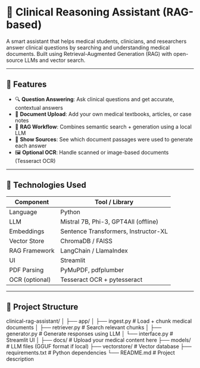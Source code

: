 # 🧠 Clinical Reasoning Assistant (RAG-based)

A smart assistant that helps medical students, clinicians, and researchers answer clinical questions by searching and understanding medical documents. Built using Retrieval-Augmented Generation (RAG) with open-source LLMs and vector search.

---

## 📌 Features

- 🔍 **Question Answering**: Ask clinical questions and get accurate, contextual answers
- 📄 **Document Upload**: Add your own medical textbooks, articles, or case notes
- 🧠 **RAG Workflow**: Combines semantic search + generation using a local LLM
- 🧾 **Show Sources**: See which document passages were used to generate each answer
- 🖼️ **Optional OCR**: Handle scanned or image-based documents (Tesseract OCR)

---

## 🚀 Technologies Used

| Component            | Tool / Library                         |
|----------------------|----------------------------------------|
| Language             | Python                                 |
| LLM                  | Mistral 7B, Phi-3, GPT4All (offline)   |
| Embeddings           | Sentence Transformers, Instructor-XL   |
| Vector Store         | ChromaDB / FAISS                       |
| RAG Framework        | LangChain / LlamaIndex                 |
| UI                   | Streamlit                              |
| PDF Parsing          | PyMuPDF, pdfplumber                    |
| OCR (optional)       | Tesseract OCR + pytesseract            |

---

## 📁 Project Structure

clinical-rag-assistant/
│
├── app/
│ ├── ingest.py # Load + chunk medical documents
│ ├── retriever.py # Search relevant chunks
│ ├── generator.py # Generate responses using LLM
│ └── interface.py # Streamlit UI
│
├── docs/ # Upload your medical content here
├── models/ # LLM files (GGUF format if local)
├── vectorstore/ # Vector database
├── requirements.txt # Python dependencies
└── README.md # Project description 